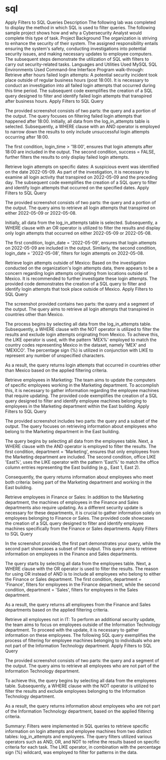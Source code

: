 # sql

Apply Filters to SQL Queries
Description
The following lab was completed to display the method in which SQL is used to filter queries. The following sample project shows how and why a Cybersecurity Analyst would complete this type of task.
Project Background
The organization is striving to enhance the security of their system. The assigned responsibility entails ensuring the system's safety, conducting investigations into potential security issues, and making necessary updates to employee computers. The subsequent steps demonstrate the utilization of SQL with filters to carry out security-related tasks.
Languages and Utilities Used
MySQL
SQL
Environments Used
Command-line Interface
Program walk-through:
Retrieve after hours failed login attempts:
A potential security incident took place outside of regular business hours (post 18:00). It is necessary to conduct an investigation into all failed login attempts that occurred during this time period. The subsequent code exemplifies the creation of a SQL query designed to filter and identify failed login attempts that transpired after business hours.
Apply Filters to SQL Query

The provided screenshot consists of two parts: the query and a portion of the output. The query focuses on filtering failed login attempts that happened after 18:00. Initially, all data from the log_in_attempts table is selected. Subsequently, a WHERE clause with an AND operator is employed to narrow down the results to only include unsuccessful login attempts occurring after 18:00.

The first condition, login_time > '18:00', ensures that login attempts after 18:00 are included in the output. The second condition, success = FALSE, further filters the results to only display failed login attempts.


Retrieve login attempts on specific dates:
A suspicious event was identified on the date 2022-05-09. As part of the investigation, it is necessary to examine all login activity that transpired on 2022-05-09 and the preceding day. The subsequent code exemplifies the creation of a SQL query to filter and identify login attempts that occurred on the specified dates.
Apply Filters to SQL Query

The provided screenshot consists of two parts: the query and a portion of the output. The query aims to retrieve all login attempts that transpired on either 2022-05-09 or 2022-05-08.

Initially, all data from the log_in_attempts table is selected. Subsequently, a WHERE clause with an OR operator is utilized to filter the results and display only login attempts that occurred on either 2022-05-09 or 2022-05-08.

The first condition, login_date = '2022-05-09', ensures that login attempts on 2022-05-09 are included in the output. Similarly, the second condition, login_date = '2022-05-08', filters for login attempts on 2022-05-08.


Retrieve login attempts outside of Mexico:
Based on the investigation conducted on the organization's login attempts data, there appears to be a concern regarding login attempts originating from locations outside of Mexico. It is recommended to further investigate these login attempts. The provided code demonstrates the creation of a SQL query to filter and identify login attempts that took place outside of Mexico.
Apply Filters to SQL Query

The screenshot provided contains two parts: the query and a segment of the output. The query aims to retrieve all login attempts that transpired in countries other than Mexico.

The process begins by selecting all data from the log_in_attempts table. Subsequently, a WHERE clause with the NOT operator is utilized to filter the results and exclude login attempts originating from Mexico. To achieve this, the LIKE operator is used, with the pattern 'MEX%' employed to match the country codes representing Mexico in the dataset, namely 'MEX' and 'MEXICO'. The percentage sign (%) is utilized in conjunction with LIKE to represent any number of unspecified characters.

As a result, the query returns login attempts that occurred in countries other than Mexico based on the applied filtering criteria.


Retrieve employees in Marketing:
The team aims to update the computers of specific employees working in the Marketing department. To accomplish this, it is necessary to gather information regarding the employee machines that require updating. The provided code exemplifies the creation of a SQL query designed to filter and identify employee machines belonging to employees in the Marketing department within the East building.
Apply Filters to SQL Query

The provided screenshot includes two parts: the query and a subset of the output. The query focuses on retrieving information about employees who belong to the Marketing department in the East building.

The query begins by selecting all data from the employees table. Next, a WHERE clause with the AND operator is employed to filter the results. The first condition, department = 'Marketing', ensures that only employees from the Marketing department are included. The second condition, office LIKE 'East%', uses the LIKE operator with the pattern 'East%' to match the office column entries representing the East building (e.g., East 1, East 2).

Consequently, the query returns information about employees who meet both criteria: being part of the Marketing department and working in the East building.


Retrieve employees in Finance or Sales:
In addition to the Marketing department, the machines of employees in the Finance and Sales departments also require updating. As a different security update is necessary for these departments, it is crucial to gather information solely on employees belonging to Finance or Sales. The provided code showcases the creation of a SQL query designed to filter and identify employee machines specifically from the Finance or Sales departments.
Apply Filters to SQL Query

In the screenshot provided, the first part demonstrates your query, while the second part showcases a subset of the output. This query aims to retrieve information on employees in the Finance and Sales departments.

The query starts by selecting all data from the employees table. Next, a WHERE clause with the OR operator is used to filter the results. The reason for using OR instead of AND is to include all employees who belong to either the Finance or Sales department. The first condition, department = 'Finance', filters for employees in the Finance department, while the second condition, department = 'Sales', filters for employees in the Sales department.

As a result, the query returns all employees from the Finance and Sales departments based on the applied filtering criteria.


Retrieve all employees not in IT:
To perform an additional security update, the team aims to focus on employees outside of the Information Technology department. To proceed with the update, it is necessary to gather information on these employees. The following SQL query exemplifies the process of filtering for employee machines belonging to individuals who are not part of the Information Technology department.
Apply Filters to SQL Query

The provided screenshot consists of two parts: the query and a segment of the output. The query aims to retrieve all employees who are not part of the Information Technology department.

To achieve this, the query begins by selecting all data from the employees table. Subsequently, a WHERE clause with the NOT operator is utilized to filter the results and exclude employees belonging to the Information Technology department.

As a result, the query returns information about employees who are not part of the Information Technology department, based on the applied filtering criteria.


Summary:
Filters were implemented in SQL queries to retrieve specific information on login attempts and employee machines from two distinct tables: log_in_attempts and employees. The query filters utilized various operators such as AND, OR, and NOT to refine the results based on specific criteria for each task. The LIKE operator, in combination with the percentage sign (%) wildcard, was employed to filter for patterns in the data.
